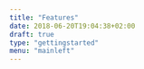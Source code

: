 ```yaml
---
title: "Features"
date: 2018-06-20T19:04:38+02:00
draft: true
type: "gettingstarted"
menu: "mainleft"
---
```

